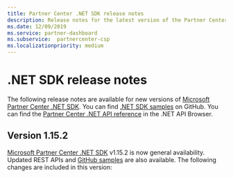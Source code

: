 ```yaml
---
title: Partner Center .NET SDK release notes
description: Release notes for the latest version of the Partner Center .NET SDK.
ms.date: 12/09/2019
ms.service: partner-dashboard
ms.subservice:  partnercenter-csp
ms.localizationpriority: medium
---
```


# .NET SDK release notes

The following release notes are available for new versions of [Microsoft Partner Center .NET SDK](https://www.nuget.org/packages/Microsoft.Store.PartnerCenter). You can find [.NET SDK samples](https://github.com/Microsoft/Partner-Center-DotNet-Samples) on GitHub. You can find the [Partner Center .NET API reference](https://docs.microsoft.com/dotnet/api/?view=partnercenter-dotnet-latest) in the .NET API Browser.

## Version 1.15.2

[Microsoft Partner Center .NET SDK](https://www.nuget.org/packages/Microsoft.Store.PartnerCenter/) v1.15.2 is now general availability. Updated REST APIs and [GitHub samples](https://github.com/Microsoft/Partner-Center-DotNet-Samples) are also available. The following changes are included in this version: 